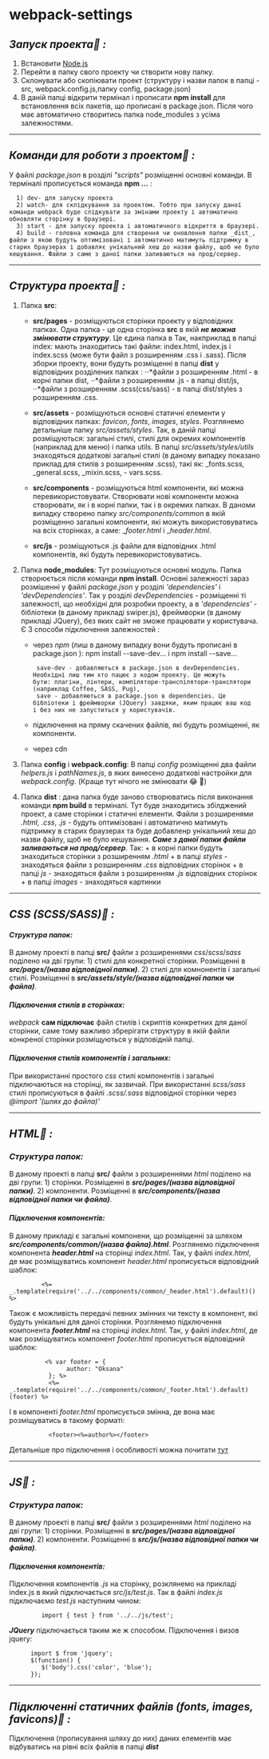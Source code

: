 # webpack-settings

## **_Запуск проекта:information_desk_person: :_** 

1) Встановити [Node.js](https://nodejs.org/en/)
2) Перейти в папку свого проекту чи створити нову папку.
3) Склонувати або скопіювати проект (структуру і назви папок в папці - src, webpack.config.js,папку config, package.json)
4) В даній папці відкрити термінал і прописати **npm install**  для встановлення всіх пакетів, що прописані в package.json. Після чого має автоматично створитись папка node_modules з усіма залежностями.

___

## **_Команди для роботи з проектом:information_desk_person: :_** 
   У файлі _package.json_ в розділі _"scripts"_ розміщенні основні команди. В терміналі прописується команда **npm ...** :
   
      1) dev- для запуску проекта
      2) watch- для склідкування за проектом. Тобто при запуску даної команди webpack буде слідкувати за змінами проекту і автоматично обновляти сторінку в браузері.
      3) start - для запуску проекта і автоматичного відкриття в браузері.
      4) build - головна команда для створення чи оновлення папки _dist_, файли з якою будуть оптимізовані і автоматично матимуть підтримку в старих браузерах і добавляє унікальний хеш до назви файлу, щоб не було кешування. Файли з саме з даної папки заливаються на прод/сервер.
___

## **_Структура проекта:information_desk_person: :_**
   1. Папка **src**:
         + **src/pages** - розміщуються сторінки проекту у відповідних папках. Одна папка - це одна сторінка **src** в якій **_не можна                     змінювати структуру_**. Це єдина папка в  Так, накприклад в папці index: мають знаходитись такі файли: index.html,                        index.js i index.scss (може бути файл з розширенням .css i .sass). 
                Після зборки проекту, вони будуть розміщенні в папці **dist** у відповідних розділених папках : 
                      ⋅⋅*файли з розширенням .html - в корні папки dist, 
                      ⋅⋅*файли з розширенням .js - в папці dist/js, 
                      ⋅⋅*файли з розширенням .scss(css/sass) - в папці dist/styles з розширенням .css.
                      
         + **src/assets** - розміщуються основні статичні елементи у відповідних папках: _favicon_, _fonts_, _images_, _styles_.
                Розглянемо детальніше папку _src/assets/styles_. Так, в даній папці розміщуються: загальні стилі, стилі для окремих                     компонентів (наприклад для меню) і папка utils. В папці _src/assets/styles/utils_ знаходяться додаткові загальні стилі                   (в даному випадку показано приклад для стилів з розширенням .scss), такі як: _fonts.scss, _general.scss, _mixin.scss, -                 vars.scss. 
               
         + **src/components** - розміщуються html компоненти, які можна перевикористовувати. Створювати нові компоненти можна                           створювати, як і в корні папки, так і в окремих папках. В даноми випадку створено папку _src/components/common_ в якій                   розміщенно загальні компоненти, які можуть використовуватись на всіх сторінках, а саме: __footer.html_ i __header.html_.
                              
         + **src/js** - розміщуються .js файли для відповідних .html компонентів, які будуть перевикористовуватись. 
         
   2. Папка **node_modules**: Тут розміщуються основні модуль. Папка створюється після команди  **npm install**. Основні залежності зараз розмішенні у файлі _package.json_ у розділі _'dependencies'_ i _'devDependencies'_. Так у розділі _devDependencies_ - розміщенні ті залежності, що необхідні для розробки проекту, а в  _'dependencies'_ - бібліотеки (в даному прикладі swiper.js), фреймворки (в даному прикладі JQuery), без яких сайт не зможе працювати у користувача.  
   Є 3 способи підключення залежностей :
        + через _npm_ (лиш в даному випадку вони будуть прописані в package.json ): npm install --save-dev... i npm install --save...
        
               save-dev - добавляються в package.json в devDependencies. Необхідні лиш тим хто пацює з кодом проекту. Це можуть                        бути: плагіни, лінтери, компілятори-транспілятори-транслятори (наприклад Coffee, SASS, Pug),
               save - добавляються в package.json в dependencies. Це бібліотеки і фреймворки (JQuery) завдяки, яким працює ваш код                      і без них не запуститься у користувачів. 
                
        + підключення на пряму скачених файлів, які будуть розміщенні, як компоненти.
          
        + через cdn
        
  3. Папка **config** i **webpack.config**: В папці _config_ розміщенні два файли _helpers.js_ і _pathNames.js_, в яких винесено додаткові настройки для _webpack.config_. (Краще тут нічого не змінювати :joy: :pray:)
  
  4. Папка **dist** : дана папка буде заново створюватись після виконання команди **npm build** в терміналі. Тут буде знаходитись збілджений проект, а саме сторінки і статичні елементи. Файли з розширенями _.html_,  _.css_, _.js_ - будуть оптимізовані і автоматично матимуть підтримку в старих браузерах та буде добавленр унікальний хеш до назви файлу, щоб не було кешування. **_Саме з даної папки файли заливаються на прод/сервер_**. Так: 
          + в корні папки будуть знаходиться сторінки з розширенням _.html_
          + в папці _styles_ - знаходяться файли з розширенням _.css_ відповідних сторінок
          + в папці _js_ - знаходяться файли з розширенням _.js_ відповідних сторінок
          + в папці _images_ - знаходяться картинки


___
## **_CSS (SCSS/SASS):information_desk_person: :_** 

#### _Структура папок:_ 

   В даному проекті в папці **src/** файли з розширеннями _css_/_scss_/_sass_ поділено на дві групи:
      1) стилі для конкретної сторінки. Розміщенні в **_src/pages/(назва відповідної папки)_**.
      2) стилі для комнонентів і загальні стилі. Розміщенні в **_src/assets/style/(назва відповідної папки чи файла)_**.
      
#### _Підключення стилів в сторінках:_
   _webpack_ **сам підключає** файл стилів і скриптів конкретних для даної сторінки, саме тому важливо збрерігати структуру в якій файли конкреної сторінки розміщуються у відповідній папці. 

#### _Підключення стилів компонентів і загальних:_ 
   При використанні простого _css_ стилі компонентів і загальні підключаються  на сторінці, як зазвичай. При використанні _scss/sass_ стилі прописуються в файлі _.scss/.sass_ відповідної сторінки через _@import '(шлях до файла)'_
   
___
## **_HTML:information_desk_person: :_** 

### _Структура папок:_ 
   В даному проекті в папці **src/** файли з розширеннями _html_ поділено на дві групи:
      1) сторінки. Розміщенні в **_src/pages/(назва відповідної папки)_**.
      2) компоненти. Розміщенні в **_src/components/(назва відповідної папки чи файла)_**.
#### _Підключення компонентів:_ 
   В даному прикладі є загальні компонени, що розміщенні за шляхом **_src/components/common/(назва файла).html_**. Розглянемо підключення компонента **_header.html_** на сторінці _index.html_. Так, у файлі _index.html_, де має розміщуватись компонент _header.html_ прописується відповідний шаблок: 
   
             <%= _.template(require('../../components/common/_header.html').default)() %>
 
 Також є можливість передачі певних змінних чи тексту в компонент, які будуть унікальні для даної сторінки. Розглянемо підключення компонента **_footer.html_** на сторінці _index.html_. Так, у файлі _index.html_, де має розміщуватись компонент _footer.html_ прописується відповідний шаблок: 
             
              <% var footer = {
                    author: "Oksana"
               }; %>
               <%= _.template(require('../../components/common/_footer.html').default)(footer) %>
   І в компоненті _footer.html_ прописується змінна, де вона має розміщуватись в такому форматі: 
               
               <footer><%=author%></footer>
  Детальніше про підключення і особливості можна почитати [тут](https://github.com/jantimon/html-webpack-plugin#options)             
___

## **_JS:information_desk_person: :_** 

### _Структура папок:_ 
   В даному проекті в папці **src/** файли з розширеннями _html_ поділено на дві групи:
      1) сторінки. Розміщенні в **_src/pages/(назва відповідної папки)_**.
      2) компоненти. Розміщенні в **_src/js/(назва відповідної папки чи файла)_**.

#### _Підключення компонентів:_ 
   Підключення компонентів _.js_ на сторінку, розклянемо на прикладі index.js в який підключається _src/js/test.js_. Так в файлі _index.js_ підключаємо _test.js_ наступним чином: 
             
             import { test } from '../../js/test';
 **_JQuery_** підключається таким же ж способом. Підключення і визов jquery:
 
          import $ from 'jquery';
          $(function() {
             $('body').css('color', 'blue');
          });
  ___
   
## **_Підключенні статичних файлів (fonts, images, favicons):information_desk_person: :_** 
   Підключення (прописування шляху до них) даних елементів має відбуватись на рівні всіх файлів в папці **_dist_**

